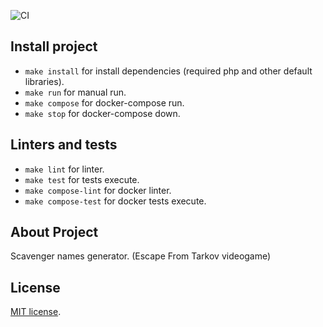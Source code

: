 ![CI](https://github.com/solar05/Scavgen/workflows/CI/badge.svg)
## Install project
- `make install` for install dependencies (required php and other default libraries).
- `make run` for manual run.
- `make compose` for docker-compose run.
- `make stop` for docker-compose down.

## Linters and tests
- `make lint` for linter.
- `make test` for tests execute.
- `make compose-lint` for docker linter.
- `make compose-test` for docker tests execute.

## About Project
Scavenger names generator. (Escape From Tarkov videogame)

## License
[MIT license](https://opensource.org/licenses/MIT).
